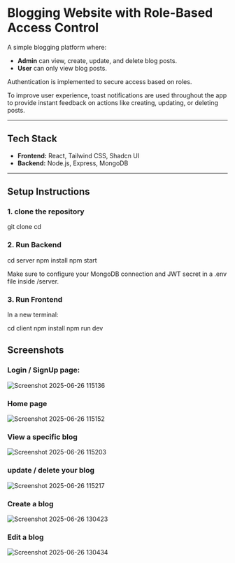 # Blogging Website with Role-Based Access Control

A simple blogging platform where:

- **Admin** can view, create, update, and delete blog posts.  
- **User** can only view blog posts.

Authentication is implemented to secure access based on roles.

To improve user experience, toast notifications are used throughout the app to provide instant feedback on actions like creating, updating, or deleting posts.

---

## Tech Stack

- **Frontend:** React, Tailwind CSS, Shadcn UI  
- **Backend:** Node.js, Express, MongoDB

---

## Setup Instructions

### 1. clone the repository


git clone <your-repo-url>
cd <your-repo-folder>

### 2. Run Backend

cd server
npm install
npm start

Make sure to configure your MongoDB connection and JWT secret in a .env file inside /server.

### 3. Run Frontend
In a new terminal:

cd client
npm install
npm run dev


## Screenshots

### Login / SignUp page:

![Screenshot 2025-06-26 115136](https://github.com/user-attachments/assets/e6f2f6f0-a32d-4e5d-9f66-78bf99321491)


### Home page

![Screenshot 2025-06-26 115152](https://github.com/user-attachments/assets/558c9008-271b-4ffa-8dce-c2cfb162907c)


### View a specific blog
![Screenshot 2025-06-26 115203](https://github.com/user-attachments/assets/a6fb571e-f3fb-493d-ba85-89212b9ac365)


### update / delete your blog

![Screenshot 2025-06-26 115217](https://github.com/user-attachments/assets/0004b9f9-7146-473a-87c5-f97e73cc8e9e)


### Create a blog


![Screenshot 2025-06-26 130423](https://github.com/user-attachments/assets/98a738d1-bf45-4c48-bf21-77c984a97300)



### Edit a blog


![Screenshot 2025-06-26 130434](https://github.com/user-attachments/assets/823129c7-9ddd-4d26-a2bf-3d09c108d16c)
